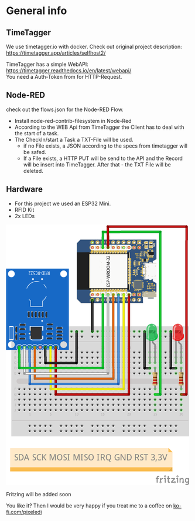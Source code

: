 # General info

## TimeTagger
We use timetagger.io with docker. Check out original project description:
https://timetagger.app/articles/selfhost2/

TimeTagger has a simple WebAPI: https://timetagger.readthedocs.io/en/latest/webapi/   
You need a Auth-Token from for HTTP-Request.

## Node-RED
check out the flows.json for the Node-RED Flow.

* Install node-red-contrib-filesystem in Node-Red
* According to the WEB Api from TimeTagger the Client has to deal with the start of a task. 
* The CheckIn/start a Task a TXT-File will be used.
    * if no File exists, a JSON according to the specs from timetagger will be safed.
    * If a File exists, a HTTP PUT will be send to the API and the Record will be insert into TimeTagger. After that - the TXT File will be deleted.


## Hardware
- For this project we used an ESP32 Mini.
- RFID Kit
- 2x LEDs

<img src="https://github.com/pixelEDI/TikTok-Projects/blob/32646deade520a9d39e21d5c72a7a015d9507186/14_TimeTrackingWithRFIDandMQTT/zeiterfassung_Steckplatine.png" width="500" />


Fritzing will be added soon

You like it? Then I would be very happy if you treat me to a coffee on [ko-fi.com/pixeledi](https://www.ko-fi.com/pixeledi)
